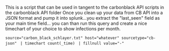 This is a script that can be used in tangent to the carbonblack API scripts in the carbonblack API folder
Once you clean up your data from CB API into a JSON format and pump it into splunk...you extract the "last_seen"
field as your main time field... you can than run this query and create a nice timechart of your choice to show
infections per month.

`source="carbon_black_schlayer.txt" host="whatever" sourcetype="cb-json" `
`| timechart count(_time) `
`| fillnull value="-"`

